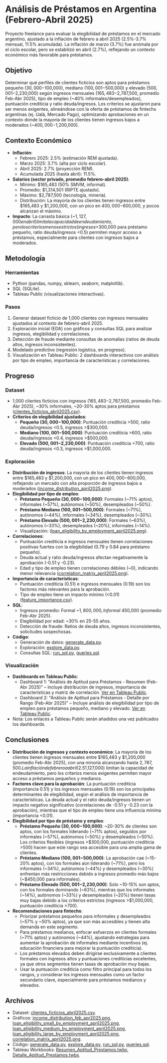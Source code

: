 # Análisis de Préstamos en Argentina (Febrero-Abril 2025)

Proyecto freelance para evaluar la elegibilidad de préstamos en el mercado argentino, ajustado a la inflación de febrero a abril 2025 (2.5%-3.7% mensual, 11.5% acumulada). La inflación de marzo (3.7%) fue anómala por el ciclo escolar, pero se estabilizó en abril (2.7%), reflejando un contexto económico más favorable para préstamos.

## Objetivo

Determinar qué perfiles de clientes ficticios son aptos para préstamos pequeño ($30,000-$100,000), mediano ($100,001-$500,000) y elevado ($500,001-$2,230,000) según ingresos mensuales ($165,483-$2,787,500, promedio Feb-Abr 2025), tipo de empleo (~40% informales/desempleados), puntuación crediticia y ratio deuda/ingresos. Los criterios se ajustaron para ser menos exigentes, alineándose con la oferta de préstamos de fintechs argentinas (ej. Ualá, Mercado Pago), optimizando aprobaciones en un contexto donde la mayoría de los clientes tienen ingresos bajos a moderados (~$400,000-$1,200,000).

## Contexto Económico

- **Inflación**:
  - Febrero 2025: 2.5% (estimación REM ajustada).
  - Marzo 2025: 3.7% (alta por ciclo escolar).
  - Abril 2025: 2.7% (proyección REM).
  - Acumulada 2025 (hasta abril): 11.5%.
- **Salarios (sector privado, promedio febrero-abril 2025)**:
  - Mínimo: $165,483 (50% SMVM, informal).
  - Promedio: $1,314,501 (RIPTE ajustado).
  - Máximo: $2,787,500 (tecnología, minería).
  - Distribución: La mayoría de los clientes tienen ingresos entre $165,483 y $1,200,000, con un pico en $400,000-$600,000, y pocos alcanzan el máximo.
- **Impacto**: La canasta básica (~$1,127,000 en abril) limita la capacidad de endeudamiento, pero los criterios menos estrictos (ingresos >$300,000 para préstamo pequeño, ratio deuda/ingresos <0.5) permiten mayor acceso a préstamos, especialmente para clientes con ingresos bajos a moderados.

## Metodología

### Herramientas
- Python (pandas, numpy, sklearn, seaborn, matplotlib).  
- SQL (SQLite).  
- Tableau Public (visualizaciones interactivas).

### Pasos
1. Generar dataset ficticio de 1,000 clientes con ingresos mensuales ajustados al contexto de febrero-abril 2025.  
2. Exploración inicial (EDA) con gráficos y consultas SQL para analizar ingresos, elegibilidad y correlaciones.  
3. Detección de fraude mediante consultas de anomalías (ratios de deuda altos, ingresos inconsistentes).  
4. Modelado predictivo (regresión logística, en progreso).  
5. Visualización en Tableau Public: 2 dashboards interactivos con análisis por tipo de empleo, importancia de características y correlaciones.  

## Progreso

### Dataset
- 1,000 clientes ficticios con ingresos ($165,483-$2,787,500, promedio Feb-Abr 2025), ~30% informales, ~20-30% aptos para préstamos ([clientes_ficticios_abril2025.csv](clientes_ficticios_abril2025.csv)).  
- **Criterios de elegibilidad ajustados**:
  - **Pequeño ($30,000-$100,000)**: Puntuación crediticia >500, ratio deuda/ingresos <0.5, ingresos >$300,000.  
  - **Mediano ($100,001-$500,000)**: Puntuación crediticia >600, ratio deuda/ingresos <0.4, ingresos >$500,000.  
  - **Elevado ($500,001-$2,230,000)**: Puntuación crediticia >700, ratio deuda/ingresos <0.3, ingresos >$1,000,000.

### Exploración
- **Distribución de ingresos**: La mayoría de los clientes tienen ingresos entre $165,483 y $1,200,000, con un pico en $400,000-$600,000, reflejando un mercado con alta proporción de ingresos bajos a moderados ([income_distribution_april2025.png](income_distribution_april2025.png)).
- **Elegibilidad por tipo de empleo**:
  - **Préstamo Pequeño ($30,000-$100,000)**: Formales (~71% aptos), informales (~57%), autónomos (~50%), desempleados (~50%).
  - **Préstamo Mediano ($100,001-$500,000)**: Formales (~71%), autónomos (~44%), informales (~34%), desempleados (~30%).
  - **Préstamo Elevado ($500,001-$2,230,000)**: Formales (~63%), autónomos (~33%), desempleados (~20%), informales (~14%).
  - Visualización: ([loan_eligibility_by_employment_april2025.png](loan_eligibility_by_employment_april2025.png)).
- **Correlaciones**:
  - Puntuación crediticia e ingresos mensuales tienen correlaciones positivas fuertes con la elegibilidad (0.79 y 0.84 para préstamo pequeño).
  - Deuda actual y ratio deuda/ingresos afectan negativamente la aprobación (-0.51 y -0.23).
  - Edad y tipo de empleo tienen correlaciones débiles (~0), indicando menor relevancia ([correlation_matrix_april2025.png](correlation_matrix_april2025.png)).
- **Importancia de características**:
  - Puntuación crediticia (0.51) e ingresos mensuales (0.19) son los factores más relevantes para la aprobación.
  - Tipo de empleo tiene un impacto mínimo (<0.01) ([feature_importance.csv](feature_importance.csv)).
- **SQL**:
  - Ingresos promedio: Formal ~$1,800,000, Informal ~$450,000 (promedio Feb-Abr 2025).
  - Elegibilidad por edad: ~30% en 25-55 años.
  - Detección de fraude: Ratios de deuda altos, ingresos inconsistentes, solicitudes sospechosas.
- **Código**:
  - Generación de datos: [generate_data.py](generate_data.py).  
  - Exploración: [explore_data.py](explore_data.py).  
  - Consultas SQL: [run_sql.py](run_sql.py), [queries.sql](queries.sql).

### Visualización
- **Dashboards en Tableau Public**:
  - Dashboard 1: "Análisis de Aptitud para Préstamos - Resumen (Feb-Abr 2025)" – Incluye distribución de ingresos, importancia de características y matriz de correlación. [Ver en Tableau Public](enlace-a-dashboard-1).  
  - Dashboard 2: "Análisis de Aptitud para Préstamos - Detalle por Rango (Feb-Abr 2025)" – Incluye análisis de elegibilidad por tipo de empleo para préstamos pequeño, mediano y elevado. [Ver en Tableau Public](enlace-a-dashboard-2).  
- Nota: Los enlaces a Tableau Public serán añadidos una vez publicados los dashboards.

## Conclusiones
- **Distribución de ingresos y contexto económico**: La mayoría de los clientes tienen ingresos mensuales entre $165,483 y $1,200,000 (promedio Feb-Abr 2025), con una minoría alcanzando hasta $2,787,500. La inflación de febrero a abril (2.5%-3.7%) y el aumento de la canasta básica (~$1,127,000) limitan la capacidad de endeudamiento, pero los criterios menos exigentes permiten mayor acceso a préstamos pequeños y medianos.
- **Factores clave para la aprobación**: La puntuación crediticia (importancia 0.51) y los ingresos mensuales (0.19) son los principales determinantes de elegibilidad, según el análisis de importancia de características. La deuda actual y el ratio deuda/ingresos tienen un impacto negativo significativo (correlaciones de -0.51 y -0.23 con la aprobación), mientras que el tipo de empleo tiene una influencia mínima (importancia <0.01).
- **Elegibilidad por tipo de préstamo y empleo**:
  - **Préstamo Pequeño ($30,000-$100,000)**: ~20-30% de clientes son aptos, con los formales liderando (~71% aptos), seguidos por informales (~57%), autónomos (~50%) y desempleados (~50%). Los criterios flexibles (ingresos >$300,000, puntuación crediticia >500) hacen que este rango sea accesible para una amplia gama de clientes.
  - **Préstamo Mediano ($100,001-$500,000)**: La aprobación cae (~15-20% aptos), con los formales aún liderando (~71%), pero los informales (~34%), autónomos (~44%) y desempleados (~30%) enfrentan más restricciones debido a ingresos promedio más bajos (~$450,000 para informales).
  - **Préstamo Elevado ($500,001-$2,230,000)**: Solo ~10-15% son aptos, con los formales dominando (~63%), mientras que los informales (~14%), autónomos (~33%) y desempleados (~20%) tienen tasas muy bajas debido a los criterios estrictos (ingresos >$1,000,000, puntuación crediticia >700).
- **Recomendaciones para fintechs**:
  - Priorizar préstamos pequeños para informales y desempleados (~57% y ~50% aptos), ya que son más accesibles y tienen alta demanda en este segmento.
  - Para préstamos medianos, enfocar esfuerzos en clientes formales (~71% aptos) y autónomos (~44%), ajustando estrategias para aumentar la aprobación de informales mediante incentivos (ej. educación financiera para mejorar la puntuación crediticia).
  - Los préstamos elevados deben dirigirse exclusivamente a clientes formales con ingresos altos y puntuaciones crediticias excelentes, ya que otros segmentos tienen tasas de aprobación muy bajas.
  - Usar la puntuación crediticia como filtro principal para todos los rangos, y considerar los ingresos mensuales como un factor secundario clave, especialmente para préstamos medianos y elevados.

## Archivos
- Dataset: [clientes_ficticios_abril2025.csv](clientes_ficticios_abril2025.csv).  
- Gráficos: [income_distribution_feb_apr2025.png](income_distribution_feb_apr2025.png), [loan_eligibility_small_by_employment_april2025.png](loan_eligibility_small_by_employment_april2025.png), [loan_eligibility_medium_by_employment_april2025.png](loan_eligibility_medium_by_employment_april2025.png), [loan_eligibility_large_by_employment_april2025.png](loan_eligibility_large_by_employment_april2025.png),  [correlation_matrix_april2025.png](correlation_matrix_feb_apr2025.png).  
- Código: [generate_data.py](generate_data.py), [explore_data.py](explore_data.py), [run_sql.py](run_sql.py), [queries.sql](queries.sql).  
- Tableau Workbooks: [Resumen_Aptitud_Prestamos.twbx](Resumen_Aptitud_Prestamos.twbx), [Detalle_Aptitud_Prestamos.twbx](Detalle_Aptitud_Prestamos.twbx).